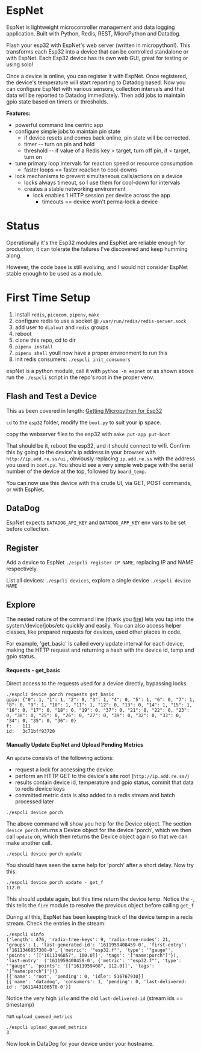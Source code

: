 # EspNet
EspNet is lightweight microcontroller management and data logging application. Built with Python, Redis, REST, MicroPython and Datadog.

Flash your esp32 with EspNet's web server (written in micropython!). This transforms each Esp32 into a device that can be controlled standalone or with EspNet. Each Esp32 device has its own web GUI, great for testing or using solo!

Once a device is online, you can register it with EspNet. Once registered, the device's temperature will start reporting to Datadog based. Now you can configure EspNet with various sensors, collection intervals and that data will be reported to Datadog immediately. Then add jobs to maintain gpio state based on timers or thresholds.


**Features:**

* powerful command line centric app
* configure simple jobs to maintain pin state
  * if device resets and comes back online, pin state will be corrected.
  * timer -- turn on pin and hold
  * threshold -- if value of a Redis key > target, turn off pin, if < target, turn on
* tune primary loop intervals for reaction speed or resource consumption
    * faster loops == faster reaction to cool-downs
* lock mechanisms to prevent simultaneous calls/actions on a device
  * locks always timeout, so I use them for cool-down for intervals
  * creates a stable networking environment
    * lock enables 1 HTTP session per device across the app
        * timeouts == device won't perma-lock a device

# Status
Operationally it's the Esp32 modules and EspNet are reliable enough for production, it can tolerate the failures I've discovered and keep humming along. 

However, the code base is still evolving, and I would not consider EspNet stable enough to be used as a module.

# First Time Setup

1. install `redis`, `picocom`, `pipenv`, `make`
2. configure redis to use a socket @ `/var/run/redis/redis-server.sock`
3. add user to `dialout` and `redis` groups
4. reboot
5. clone this repo, cd to dir
6. `pipenv install`
7. `pipenv shell` youll now have a proper environment to run this
8. init redis consumers: `./espcli init_consumers`

espNet is a python module, call it with `python -m espnet` or as shown above run the `./espcli` script in the repo's root in the proper venv.

## Flash and Test a Device
This as been covered in length: [Getting Micropython for Esp32](https://docs.micropython.org/en/latest/esp32/tutorial/intro.html#getting-the-firmware)

`cd` to the `esp32` folder, modify the `boot.py` to suit your ip space.

copy the webserver files to the esp32 with `make put-app put-boot`

That should be it, reboot the esp32, and it should connect to wifi. Confirm this by going to the device's ip address in your browser with `http://ip.add.re.ss/ui` , obviously replacing `ip.add.re.ss` with the address you used in `boot.py`. You should see a very simple web page with the serial number of the device at the top, followed by `board_temp`.

You can now use this device with this crude UI, via GET, POST commands, or with EspNet.

## DataDog
EspNet expects `DATADOG_API_KEY` and `DATADOG_APP_KEY` env vars to be set before collection.

## Register
Add a device to EspNet `./espcli register IP NAME`, replacing IP and NAME respectively. 

List all devices: `./espcli devices`, explore a single device `./espcli device NAME`

## Explore
The nested nature of the command line (thank you [fire](fire)) lets you tap into the system/device/jobs/etc quickly and easily. You can also access helper classes, like prepared requests for devices, used other places in code.

For example, 'get_basic' is called every update interval for each device, making the HTTP request and returning a hash with the device id, temp and gpio status. 

#### Requests - get_basic
Direct access to the requests used for a device directly, bypassing locks.
```
./espcli device porch requests get_basic
gpio: {"0": 1, "1": 1, "2": 0, "3": 1, "4": 0, "5": 1, "6": 0, "7": 1, "8": 0, "9": 1, "10": 1, "11": 1, "12": 0, "13": 0, "14": 1, "15": 1, "16": 0, "17": 0, "18": 0, "19": 0, "37": 0, "21": 0, "22": 0, "23": 0, "38": 0, "25": 0, "26": 0, "27": 0, "39": 0, "32": 0, "33": 0, "34": 0, "35": 0, "36": 0}
f:    111
id:   3c71bff93720
```

#### Manually Update EspNet and Upload Pending Metrics
An `update` consists of the following actions:
* request a lock for accessing the device
* perform an HTTP GET to the device's site root (`http://ip.add.re.ss/`)
* results contain device id, temperature and gpio status, commit that data to redis device keys
* committed metric data is also added to a redis stream and batch processed later

```
./espcli device porch
```
The above command will show you help for the Device object. The section `device porch` returns a Device object for the device 'porch', which we then call `update` on, which then returns the Device object again so that we can make another call. 

```
./espcli device porch update
```
You should have seen the same help for 'porch' after a short delay. Now try this:
```
./espcli device porch update - get_f
112.0
```
This should update again, but this time return the device temp. Notice the `-`, this tells the `fire` module to resolve the previous object before calling `get_f`

During all this, EspNet has been keeping track of the device temp in a redis stream. Check the entries in the stream:

```
./espcli xinfo
{'length': 476, 'radix-tree-keys': 9, 'radix-tree-nodes': 21, 'groups': 1, 'last-generated-id': '1611959408459-0', 'first-entry': ('1611346857308-0', {'metric': '"esp32.f"', 'type': '"gauge"', 'points': '[["1611346857", 100.0]]', 'tags': '["name:porch"]'}), 'last-entry': ('1611959408459-0', {'metric': '"esp32.f"', 'type': '"gauge"', 'points': '[["1611959408", 112.0]]', 'tags': '["name:porch"]'})}
[{'name': 'root', 'pending': 0, 'idle': 516767930}]
[{'name': 'datadog', 'consumers': 1, 'pending': 0, 'last-delivered-id': '1611443106570-0'}]
```
Notice the very high `idle` and the old `last-delivered-id` (stream ids == timestamp)

run `upload_queued_metrics`

```
./espcli upload_queued_metrics
3
```
Now look in DataDog for your device under your hostname. 